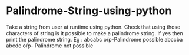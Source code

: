 # Palindrome-String-using-python
Take a string from user at runtime using python. Check that using those characters of string is it possible to make a palindrome string. If yes then print the palindrome string. Eg :  abcabc o/p-Palindrome possible abccba abcde o/p- Palindrome not possible
